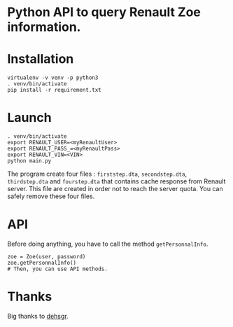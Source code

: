 # Python API to query Renault Zoe information.

# Installation
```
virtualenv -v venv -p python3
. venv/bin/activate
pip install -r requirement.txt
```

# Launch
```
. venv/bin/activate
export RENAULT_USER=<myRenaultUser>
export RENAULT_PASS_=<myRenaultPass>
export RENAULT_VIN=<VIN>
python main.py
```

The program create four files : `firststep.dta`, `secondstep.dta`, `thirdstep.dta` and `fourstep.dta` that contains cache response from Renault server. This file are created in order not to reach the server quota. You can safely remove these four files.

# API
Before doing anything, you have to call the method `getPersonnalInfo`.

```
zoe = Zoe(user, password)
zoe.getPersonnalInfo()
# Then, you can use API methods.
```

# Thanks
Big thanks to [dehsgr](https://gist.github.com/dehsgr/32c4d3dd5f8125be3a4c66d04e41d9b8).